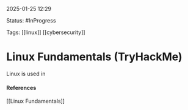 
2025-01-25 12:29

Status: #InProgress

Tags: [[linux]] [[cybersecurity]] 

# Linux Fundamentals (TryHackMe)

Linux is used in 





#### References
[[Linux Fundamentals]]